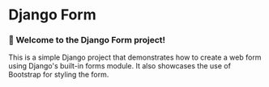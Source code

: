 # Django Form
### 👋 Welcome to the Django Form project!
This is a simple Django project that demonstrates how to create a web form using Django's built-in forms module. It also showcases the use of Bootstrap for styling the form.

